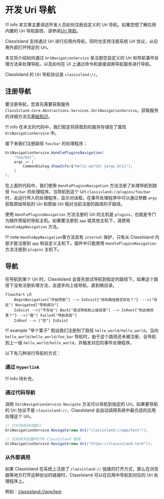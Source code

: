 # 开发 Uri 导航

!!! info
    本文章主要讲述开发人员如何注册自定义的 Uri 导航。如果您想了解应用内置的 Uri 导航路径，请参阅[Uri 导航](../app/uri-navigation.md)。

ClassIsland 支持通过 Uri 进行应用内导航，同时也支持注册系统 Url 协议，从应用外部打开特定的 Uri。

本文将介绍如何通过 `UriNavigationService` 来注册您自定义的 Uri 和导航事件处理方法来处理导航，以及如何在 UI 上通过命令和直接调用导航服务进行导航。

ClassIsland 的 Uri 导航协议是 `classisland://`。

## 注册导航

要注册导航，您首先需要获取服务 `ClassIsland.Core.Abstractions.Services.IUriNavigationService`。获取服务的详细方法见[基础知识](basics.md#dependency-injection)。

!!! info
    在本文的代码中，我们假定将获取到的服务存储在了属性 `UriNavigationService` 中。

接下来我们注册路径 `foo/bar` 的处理程序：

```cs
UriNavigationService.HandlePluginsNavigation(
    "foo/bar", 
    args => {
        CommonDialog.ShowInfo($"Hello world! {args.Uri}");
    }
);
```

在上面的代码中，我们使用 `HandlePluginsNavigation` 方法注册了处理导航到路径 `foo/bar` 的处理程序。当导航到这个 Uri `classisland://plugins/foo/bar` 时，会运行传入的处理程序，显示对话框。在事件处理程序中可以通过参数 `args` 获取原始导航的 Uri 和原始 Uri 相对当前注册的路径的子路径。

使用 `HandlePluginsNavigation` 方法注册的 Uri 的主机是 `plugins`，也就是专门为插件预留的导航主机。如果要注册到 `app` 或其他主机下，请使用 `HandleAppNavigation` 方法。

!!! note
    `HandleAppNavigation`等方法具有 `internal` 保护，只有从 ClassIsland 内部才能注册到 `app` 和自定义主机下。插件中只能使用 `HandlePluginsNavigation` 方法注册到 `plugins` 主机下。

## 导航

在导航到某个 Uri 时，ClassIsland 会首先尝试导航到指定的路径下。如果这个路径下没有注册处理方法，会逐步向上级导航，直到根目录。

``` mermaid
flowchart LR
    BeginNavigation["开始导航"] --> IsExist{"目标路径是否存在？"}  -->|"存在"| Navigated["导航成功"] 
    IsExist -->|"不存在"| Back["尝试导航到上级目录"] --> IsRoot{"到达根目录？"} -->|"是"| Failed["导航失败"]
    IsRoot --> |"否"| IsExist
```

!!! example "举个栗子"
    假设我们注册到了路径 `hello_world/hello_world`。当向 `hello_world/hello_world/foo_bar` 导航时，由于这个路径还未被注册，会导航到上一级 `hello_world/hello_world`，并触发对应的事件处理程序。

以下有几种进行导航的方式：

### 通过 `Hyperlink`

!!! info
    待补充。

### 通过代码导航

调用 `IUriNavigationService.Navigate` 方法可以导航到指定的 Uri。如果要导航的 Uri 协议不是 `classisland://`，ClassIsland 会自动调用系统中最合适的应用处理这个 Uri。

```cs
// 打开导航测试窗口
UriNavigationService.Navigate(new Uri("classisland://app/test"));

// 在系统浏览器中打开 ClassIsland 官网
UriNavigationService.Navigate(new Uri("https://classisland.tech"));
```

### 从外部调用

如果 ClassIsland 在系统上注册了 `classisland://` 链接的打开方式，那么在浏览器等地方打开这种协议的链接时，ClassIsland 可以在应用中导航到对应的 Uri 处理程序上。

例如：[classisland://app/test](classisland://app/test)
